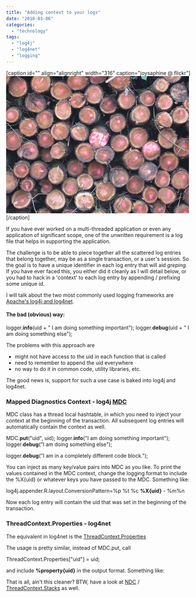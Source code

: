 ```yaml
---
title: "Adding context to your logs"
date: "2010-03-06"
categories: 
  - "technology"
tags: 
  - "log4j"
  - "log4net"
  - "logging"
---
```


\[caption id="" align="alignright" width="316" caption="joysaphine @ flickr"\][![](images/4366947275_0327144c7b.jpg "Logs with markings")](http://www.flickr.com/photos/joysaphine/4366947275/)\[/caption\]

If you have ever worked on a multi-threaded application or even any application of significant scope, one of the unwritten requirement is a log file that helps in supporting the application.

The challenge is to be able to piece together all the scattered log entries that belong together, may be as a single transaction, or a user's session. So the goal is to have a unique identifier in each log entry that will aid _greping._ If you have ever faced this, you either did it cleanly as I will detail below, or you had to hack in a 'context' to each log entry by appending / prefixing some unique id.

I will talk about the two most commonly used logging frameworks are [Apache's log4j and log4net](http://logging.apache.org/).

#### The bad (obvious) way:

logger.**info**(uid + " I am doing something important");
logger.**debug**(uid + " I am doing something else");

The problems with this approach are

- might not have access to the uid in each function that is called
- need to remember to append the uid everywhere
- no way to do it in common code, utility libraries, etc.

The good news is, support for such a use case is baked into log4j and log4net.

### Mapped Diagnostics Context - log4j [MDC](http://logging.apache.org/log4j/1.2/apidocs/org/apache/log4j/MDC.html)

MDC class has a thread local hashtable, in which you need to inject your context at the beginning of the transaction. All subsequent log entries will automatically contain the context as well.

MDC.**put**("uid", uid);
logger.**info**("I am doing something important");
logger.**debug**("I am doing something else");

logger.**debug**("I am in a completely different code block.");

You can inject as many key/value pairs into MDC as you like. To print the values contained in the MDC context, change the logging format to include the %X{uid} or whatever keys you have passed to the MDC. Something like:

log4j.appender.R.layout.ConversionPattern=%p %t %c **%X{uid}** - %m%n

Now each log entry will contain the uid that was set in the beginning of the transaction.

### ThreadContext.Properties - log4net

The equivalent in log4net is the [ThreadContext.Properties](http://logging.apache.org/log4net/release/sdk/log4net.ThreadContext.html)

The usage is pretty similar, instead of MDC.put, call

ThreadContext.Properties\["uid"\] = uid;

and include **%property{uid}** in the output format. Something like:

<conversionPattern value="%timestamp \[%thread\] %level %logger **%property{uid}** - %message%newline" />

That is all, ain't this cleaner? BTW, have a look at [NDC](http://logging.apache.org/log4j/1.2/apidocs/org/apache/log4j/NDC.html) / [ThreadContext.Stacks](http://logging.apache.org/log4net/release/sdk/log4net.ThreadContext.Stacks.html) as well.
